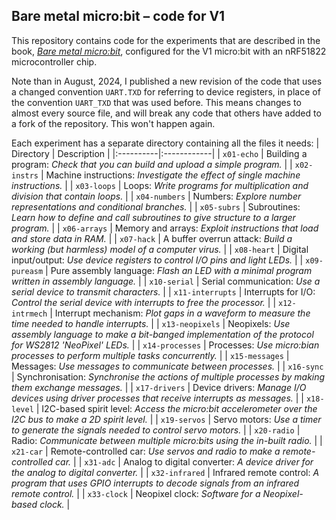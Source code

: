 Bare metal micro:bit &ndash; code for V1
----

This repository contains code for the experiments that are described
in the book,
[_Bare metal micro:bit_](https://spivey.oriel.ox.ac.uk/baremetal),
configured for the V1 micro:bit with an nRF51822
microcontroller chip.

Note than in August, 2024, I published a new revision of the code that
uses a changed convention `UART.TXD` for referring to device
registers, in place of the convention `UART_TXD` that was used before.
This means changes to almost every source file, and will break any
code that others have added to a fork of the repository.  This won't
happen again.

Each experiment has a separate directory containing all the files it needs:
| Directory | Description |
|:----------|:------------|
| `x01-echo` | Building a program: _Check that you can build and upload a simple program._ |
| `x02-instrs` | Machine instructions: _Investigate the effect of single machine instructions._ |
| `x03-loops` | Loops: _Write programs for multiplication and division that contain loops._ |
| `x04-numbers` | Numbers: _Explore number representations and conditional branches._ |
| `x05-subrs` | Subroutines: _Learn how to define and call subroutines to give structure to a larger program._ |
| `x06-arrays` | Memory and arrays: _Exploit instructions that load and store data in RAM._ |
| `x07-hack` | A buffer overrun attack: _Build a working (but harmless) model of a computer virus._ |
| `x08-heart` | Digital input/output: _Use device registers to control I/O pins and light LEDs._ |
| `x09-pureasm` | Pure assembly language: _Flash an LED with a minimal program written in assembly language._ |
| `x10-serial` | Serial communication: _Use a serial device to transmit characters._ |
| `x11-interrupts` | Interrupts for I/O: _Control the serial device with interrupts to free the processor._ |
| `x12-intrmech` | Interrupt mechanism: _Plot gaps in a waveform to measure the time needed to handle interrupts._ |
| `x13-neopixels` | Neopixels: _Use assembly language to make a bit-banged implementation of the protocol for WS2812 'NeoPixel' LEDs._ |
| `x14-processes` | Processes: _Use micro:bian processes to perform multiple tasks concurrently._ |
| `x15-messages` | Messages: _Use messages to communicate between processes._ |
| `x16-sync` | Synchronisation: _Synchronise the actions of multiple processes by making them exchange messages._ |
| `x17-drivers` | Device drivers: _Manage I/O devices using driver processes that receive interrupts as messages._ |
| `x18-level` | I2C-based spirit level: _Access the micro:bit accelerometer over the I2C bus to make a 2D spirit level._ |
| `x19-servos` | Servo motors: _Use a timer to generate the signals needed to control servo motors._ |
| `x20-radio` | Radio: _Communicate between multiple micro:bits using the in-built radio._ |
| `x21-car` | Remote-controlled car: _Use servos and radio to make a remote-controlled car._ |
| `x31-adc` | Analog to digital converter: _A device driver for the analog to digital converter._ |
| `x32-infrared` | Infrared remote control: _A program that uses GPIO interrupts to decode signals from an infrared remote control._ |
| `x33-clock` | Neopixel clock: _Software for a Neopixel-based clock._ |
